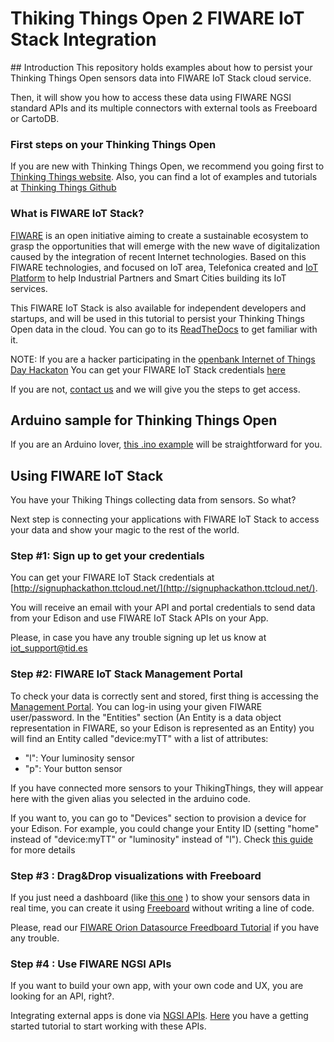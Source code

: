 # Thiking Things Open 2 FIWARE IoT Stack Integration

## Introduction
This repository holds examples about how to persist your Thinking Things Open sensors data into FIWARE IoT Stack cloud service.

Then, it will show you how to access these data using FIWARE NGSI standard APIs and its multiple connectors with external tools as Freeboard or CartoDB.

### First steps on your Thinking Things Open
If you are new with Thinking Things Open, we recommend you going first to [Thinking Things website](http://www.thinkingthings.telefonica.com/beta/index/). Also, you can find a lot of examples and tutorials at [Thinking Things Github](https://github.com/thinkingthings/Arduino)

### What is FIWARE IoT Stack?
[FIWARE](https://www.fiware.org/) is an open initiative aiming to create a sustainable ecosystem to grasp the opportunities that will emerge with the new wave of digitalization caused by the integration of recent Internet technologies. Based on this FIWARE technologies, and focused on IoT area, Telefonica created and [IoT Platform](http://iot.tid.es) to help Industrial Partners and Smart Cities building its IoT services. 

This FIWARE IoT Stack is also available for independent developers and startups, and will be used in this tutorial to persist your Thinking Things Open data in the cloud. You can go to its [ReadTheDocs](http://fiware-iot-stack.readthedocs.org/en/latest/index.html) to get familiar with it. 

NOTE: If you are a hacker participating in the [openbank Internet of Things Day Hackaton](http://internetofthingsopenbank.com/) You can get your FIWARE IoT Stack credentials [here](http://signuphackathon.ttcloud.net/)

If you are not, [contact us](mailto:iot_support@tid.es) and we will give you the steps to get access.


## Arduino sample for Thinking Things Open
If you are an Arduino lover, [this .ino example](/arduino) will be straightforward for you.

## Using FIWARE IoT Stack
You have your Thiking Things collecting data from sensors. So what?

Next step is connecting your applications with FIWARE IoT Stack to access your data and show your magic to the rest of the world.

### Step #1: Sign up to get your credentials
You can get your FIWARE IoT Stack credentials at [http://signuphackathon.ttcloud.net/](http://signuphackathon.ttcloud.net/).

You will receive an email with your API and portal credentials to send data from your Edison and use FIWARE IoT Stack APIs on your App.

Please, in case you have any trouble signing up let us know at [iot_support@tid.es](mailto:iot_support@tid.es)

### Step #2: FIWARE IoT Stack Management Portal
To check your data is correctly sent and stored, first thing is accessing the [Management Portal](http://hackathon.ttcloud.net/openbank). You can log-in using your given FIWARE user/password. In the "Entities" section (An Entity is a data object representation in FIWARE, so your Edison is represented as an Entity) you will find an Entity called "device:myTT" with a list of attributes:
* "l": Your luminosity sensor
* "p": Your button sensor

If you have connected more sensors to your ThikingThings, they will appear here with the given alias you selected in the arduino code.

If you want to, you can go to "Devices" section to provision a device for your Edison. For example, you could change your Entity ID (setting "home" instead of "device:myTT" or "luminosity" instead of "l"). Check [this guide](http://fiware-iot-stack.readthedocs.org/en/latest/quickguide/index.html#step-2-see-data) for more details

### Step #3 : Drag&Drop visualizations with Freeboard
If you just need a dashboard (like [this one](https://freeboard.io/board/0cYCHY) ) to show your sensors data in real time, you can create it using [Freeboard](https://freeboard.io) without writing a line of code. 

Please, read our 
[FIWARE Orion Datasource Freedboard Tutorial](http://fiware-iot-stack.readthedocs.org/en/latest/quickguide/index.html#step-4-show-in-a-dashboard) if you have any trouble.

### Step #4 : Use FIWARE NGSI APIs
If you want to build your own app, with your own code and UX, you are looking for an API, right?. 

Integrating external apps is done via [NGSI APIs](https://forge.fiware.org/plugins/mediawiki/wiki/fiware/index.php?title=Publish/Subscribe_Broker_-_Orion_Context_Broker_-_User_and_Programmers_Guide). [Here](http://fiware-iot-stack.readthedocs.org/en/latest/quickguide/index.html#step-3-get-data)
you have a getting started tutorial to start working with these APIs.
